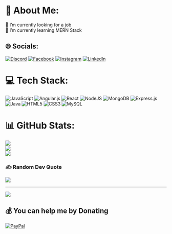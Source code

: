 # 💫 About Me:
🔭 I’m currently looking for a job<br>🌱 I’m currently learning MERN Stack


## 🌐 Socials:
[![Discord](https://img.shields.io/badge/Discord-%237289DA.svg?logo=discord&logoColor=white)](https://discord.com/#2081) [![Facebook](https://img.shields.io/badge/Facebook-%231877F2.svg?logo=Facebook&logoColor=white)](https://www.facebook.com/profile.php?id=100000762845799) [![Instagram](https://img.shields.io/badge/Instagram-%23E4405F.svg?logo=Instagram&logoColor=white)](https://instagram.com/andre34gomes) [![LinkedIn](https://img.shields.io/badge/LinkedIn-%230077B5.svg?logo=linkedin&logoColor=white)](https://linkedin.com/in/andre34gomes) 

# 💻 Tech Stack:
![JavaScript](https://img.shields.io/badge/javascript-%23323330.svg?style=for-the-badge&logo=javascript&logoColor=%23F7DF1E) ![Angular.js](https://img.shields.io/badge/angular.js-%23E23237.svg?style=for-the-badge&logo=angularjs&logoColor=white) ![React](https://img.shields.io/badge/react-%2320232a.svg?style=for-the-badge&logo=react&logoColor=%2361DAFB) ![NodeJS](https://img.shields.io/badge/node.js-6DA55F?style=for-the-badge&logo=node.js&logoColor=white) ![MongoDB](https://img.shields.io/badge/MongoDB-%234ea94b.svg?style=for-the-badge&logo=mongodb&logoColor=white) ![Express.js](https://img.shields.io/badge/express.js-%23404d59.svg?style=for-the-badge&logo=express&logoColor=%2361DAFB) ![Java](https://img.shields.io/badge/java-%23ED8B00.svg?style=for-the-badge&logo=java&logoColor=white) ![HTML5](https://img.shields.io/badge/html5-%23E34F26.svg?style=for-the-badge&logo=html5&logoColor=white) ![CSS3](https://img.shields.io/badge/css3-%231572B6.svg?style=for-the-badge&logo=css3&logoColor=white) ![MySQL](https://img.shields.io/badge/mysql-%2300f.svg?style=for-the-badge&logo=mysql&logoColor=white)
# 📊 GitHub Stats:
![](https://github-readme-stats.vercel.app/api?username=andre34gomes&theme=dark&hide_border=false&include_all_commits=false&count_private=false)<br/>
![](https://github-readme-streak-stats.herokuapp.com/?user=andre34gomes&theme=dark&hide_border=false)<br/>
![](https://github-readme-stats.vercel.app/api/top-langs/?username=andre34gomes&theme=dark&hide_border=false&include_all_commits=false&count_private=false&layout=compact)

### ✍️ Random Dev Quote
![](https://quotes-github-readme.vercel.app/api?type=horizontal&theme=radical)

---
[![](https://visitcount.itsvg.in/api?id=andre34gomes&icon=0&color=0)](https://visitcount.itsvg.in)

  ## 💰 You can help me by Donating
  [![PayPal](https://img.shields.io/badge/PayPal-00457C?style=for-the-badge&logo=paypal&logoColor=white)](https://paypal.me/AndreEBSGomes) 

  
<!-- Proudly created with GPRM ( https://gprm.itsvg.in ) -->
